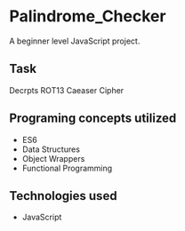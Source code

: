# Palindrome_Checker
A beginner level JavaScript project.

## Task
Decrpts ROT13 Caeaser Cipher
  
## Programing concepts utilized
  * ES6
  * Data Structures 
  * Object Wrappers 
  * Functional Programming
  
## Technologies used
  * JavaScript
